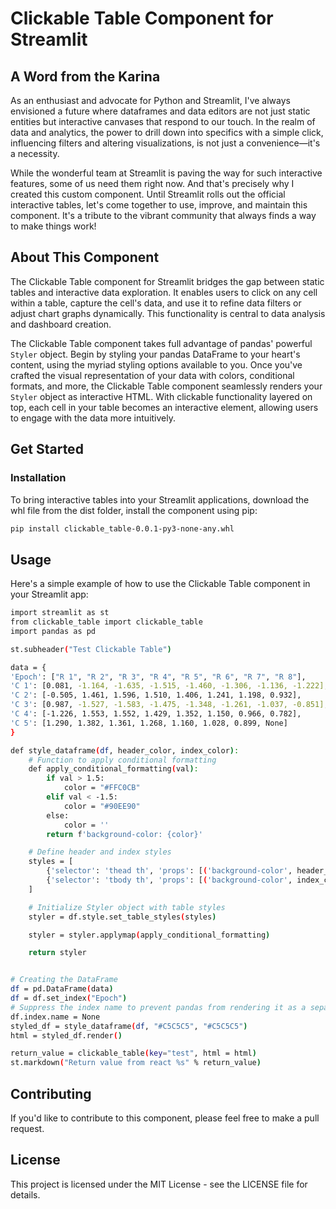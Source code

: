 # Clickable Table Component for Streamlit

## A Word from the Karina

As an enthusiast and advocate for Python and Streamlit, I've always envisioned a future where dataframes and data editors are not just static entities but interactive canvases that respond to our touch. In the realm of data and analytics, the power to drill down into specifics with a simple click, influencing filters and altering visualizations, is not just a convenience—it's a necessity.

While the wonderful team at Streamlit is paving the way for such interactive features, some of us need them right now. And that's precisely why I created this custom component. Until Streamlit rolls out the official interactive tables, let's come together to use, improve, and maintain this component. It's a tribute to the vibrant community that always finds a way to make things work!

## About This Component

The Clickable Table component for Streamlit bridges the gap between static tables and interactive data exploration. It enables users to click on any cell within a table, capture the cell's data, and use it to refine data filters or adjust chart graphs dynamically. This functionality is central to data analysis and dashboard creation.

The Clickable Table component takes full advantage of pandas' powerful `Styler` object. Begin by styling your pandas DataFrame to your heart's content, using the myriad styling options available to you. Once you've crafted the visual representation of your data with colors, conditional formats, and more, the Clickable Table component seamlessly renders your `Styler` object as interactive HTML. With clickable functionality layered on top, each cell in your table becomes an interactive element, allowing users to engage with the data more intuitively.

## Get Started

### Installation

To bring interactive tables into your Streamlit applications, download the whl file from the dist folder, install the component using pip:

```bash
pip install clickable_table-0.0.1-py3-none-any.whl
```
##  Usage
Here's a simple example of how to use the Clickable Table component in your Streamlit app:

```bash
import streamlit as st
from clickable_table import clickable_table
import pandas as pd

st.subheader("Test Clickable Table")

data = {
'Epoch': ["R 1", "R 2", "R 3", "R 4", "R 5", "R 6", "R 7", "R 8"],
'C 1': [0.081, -1.164, -1.635, -1.515, -1.460, -1.306, -1.136, -1.222],
'C 2': [-0.505, 1.461, 1.596, 1.510, 1.406, 1.241, 1.198, 0.932],
'C 3': [0.987, -1.527, -1.583, -1.475, -1.348, -1.261, -1.037, -0.851],
'C 4': [-1.226, 1.553, 1.552, 1.429, 1.352, 1.150, 0.966, 0.782],
'C 5': [1.290, 1.382, 1.361, 1.268, 1.160, 1.028, 0.899, None]  
}

def style_dataframe(df, header_color, index_color):
    # Function to apply conditional formatting
    def apply_conditional_formatting(val):
        if val > 1.5:
            color = "#FFC0CB"  
        elif val < -1.5:
            color = "#90EE90"  
        else:
            color = ''
        return f'background-color: {color}'

    # Define header and index styles
    styles = [
        {'selector': 'thead th', 'props': [('background-color', header_color)]},
        {'selector': 'tbody th', 'props': [('background-color', index_color)]}
    ]

    # Initialize Styler object with table styles
    styler = df.style.set_table_styles(styles)

    styler = styler.applymap(apply_conditional_formatting)

    return styler


# Creating the DataFrame
df = pd.DataFrame(data)
df = df.set_index("Epoch")
# Suppress the index name to prevent pandas from rendering it as a separate row
df.index.name = None
styled_df = style_dataframe(df, "#C5C5C5", "#C5C5C5")
html = styled_df.render()

return_value = clickable_table(key="test", html = html)
st.markdown("Return value from react %s" % return_value)

```


## Contributing
If you'd like to contribute to this component, please feel free to make a pull request.

## License
This project is licensed under the MIT License - see the LICENSE file for details.